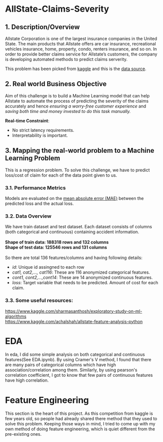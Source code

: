 # AllState-Claims-Severity
## 1. Description/Overview
Allstate Corporation is one of the largest insurance companies in the United State. The main products that Allstate offers are car insurance, recreational vehicles insurance, home, property, condo, renters insurance, and so on. In order to provide better claims service for Allstate’s customers, the company is developing automated methods to predict claims serverity.<br> 

This problem has been picked from [kaggle](https://www.kaggle.com/c/allstate-claims-severity) and this is the [data source](https://www.kaggle.com/c/allstate-claims-severity/data).

## 2. Real world Business Objective
Aim of this challenge is to build a Machine Learning model that can help Allstate to automate the process of predicting the severity of the claims accurately and hence *ensuring a worry-free customer experience* and *saving both time and money invested to do this task manually.*

**Real-time Constraint**:
* No strict latency requirements.
* Interpretability is important. 

## 3. Mapping the real-world problem to a Machine Learning Problem 
This is a regression problem. To solve this challenge, we have to predict loss/cost of claim for each of the data point given to us. 

### 3.1. Performance Metrics
Models are evaluated on the [mean absolute error (MAE)](https://en.wikipedia.org/wiki/Mean_absolute_error) between the predicted loss and the actual loss.


### 3.2. Data Overview
We have train dataset and test dataset. Each dataset consists of columns (both categorical and continuous) containing accident information. <br>
<br>
 **Shape of train data: 188318 rows and 132 columns**<br>
 **Shape of test data: 125546 rows and 131 columns**<br>
 <br>
So there are total 136 features/columns and having following details:
* *id*: Unique id assingned to each row
* *cat1, cat2,..., cat116*: These are 116 anonymized categorical features.
* *cont1, cont2,...,cont14*: These are 14 anonymized continuous features.
* *loss*: Target variable that needs to be predicted. Amount of cost for each claim.

### 3.3. Some useful resources:
https://www.kaggle.com/sharmasanthosh/exploratory-study-on-ml-algorithms<br>
https://www.kaggle.com/achalshah/allstate-feature-analysis-python

# EDA
In eda, I did some simple analysis on both categorical and continuous features(See EDA.ipynb). By using Cramer's V method, I found that there are many pairs of categorical columns which have high association/correlation among them. Similarly, by using pearson's correlation coefficient, I got to know that few pairs of continuous features have high correlation. 

# Feature Engineering
This section is the heart of this project. As this competition from kaggle is few years old, so people had already shared there method that they used to solve this problem. Keeping those ways in mind, I tried to come up with my own method of doing feature engineering, which is quiet different from the pre-existing ones.
